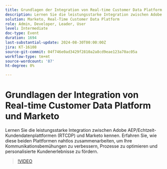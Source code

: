 ```yaml
---
title: Grundlagen der Integration von Real-time Customer Data Platform und Marketo
description: Lernen Sie die leistungsstarke Integration zwischen Adobe AEP/Echtzeit-Kundendatenplattformen und Marketo kennen. Erfahren Sie, wie diese beiden Plattformen nahtlos zusammenarbeiten, um Ihre Kommunikationsbemühungen zu verbessern, Prozesse zu optimieren und personalisierte Kundenerlebnisse zu fördern.
solution: Marketo, Real-Time Customer Data Platform
role: Admin, Developer, Leader, User
level: Intermediate
doc-type: Event
duration: 1694
last-substantial-update: 2024-08-30T00:00:00Z
jira: KT-16108
source-git-commit: 04f746e0ad3429f2810a2a8cd9eae123a70ac05a
workflow-type: tm+mt
source-wordcount: '87'
ht-degree: 0%

---
```



# Grundlagen der Integration von Real-time Customer Data Platform und Marketo

Lernen Sie die leistungsstarke Integration zwischen Adobe AEP/Echtzeit-Kundendatenplattformen (RTCDP) und Marketo kennen. Erfahren Sie, wie diese beiden Plattformen nahtlos zusammenarbeiten, um Ihre Kommunikationsbemühungen zu verbessern, Prozesse zu optimieren und personalisierte Kundenerlebnisse zu fördern.

>[!VIDEO](https://video.tv.adobe.com/v/3433222/?learn=on)
